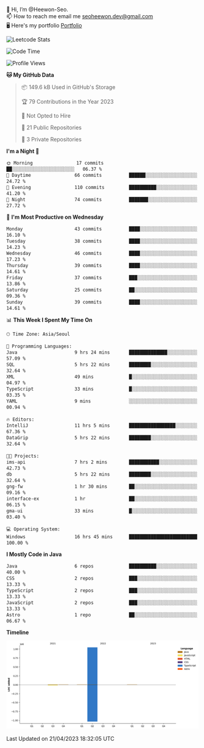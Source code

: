 👋 Hi, I’m @Heewon-Seo.  
📫 How to reach me email me seoheewon.dev@gmail.com   
🖥 Here's my portfolio [Portfolio](https://haileynotes.notion.site/HEEWON-SEO-f98fe97412ee4a6a94fd24fe6832f84c)

![Leetcode Stats](https://leetcode.card.workers.dev/?username=Heewon-Seo)

 <!--START_SECTION:waka-->
![Code Time](http://img.shields.io/badge/Code%20Time-406%20hrs%2044%20mins-blue)

![Profile Views](http://img.shields.io/badge/Profile%20Views-0-blue)

**🐱 My GitHub Data** 

> 📦 149.6 kB Used in GitHub's Storage 
 > 
> 🏆 79 Contributions in the Year 2023
 > 
> 🚫 Not Opted to Hire
 > 
> 📜 21 Public Repositories 
 > 
> 🔑 3 Private Repositories 
 > 
**I'm a Night 🦉** 

```text
🌞 Morning                17 commits          ██░░░░░░░░░░░░░░░░░░░░░░░   06.37 % 
🌆 Daytime                66 commits          ██████░░░░░░░░░░░░░░░░░░░   24.72 % 
🌃 Evening                110 commits         ██████████░░░░░░░░░░░░░░░   41.20 % 
🌙 Night                  74 commits          ███████░░░░░░░░░░░░░░░░░░   27.72 % 
```
📅 **I'm Most Productive on Wednesday** 

```text
Monday                   43 commits          ████░░░░░░░░░░░░░░░░░░░░░   16.10 % 
Tuesday                  38 commits          ████░░░░░░░░░░░░░░░░░░░░░   14.23 % 
Wednesday                46 commits          ████░░░░░░░░░░░░░░░░░░░░░   17.23 % 
Thursday                 39 commits          ████░░░░░░░░░░░░░░░░░░░░░   14.61 % 
Friday                   37 commits          ███░░░░░░░░░░░░░░░░░░░░░░   13.86 % 
Saturday                 25 commits          ██░░░░░░░░░░░░░░░░░░░░░░░   09.36 % 
Sunday                   39 commits          ████░░░░░░░░░░░░░░░░░░░░░   14.61 % 
```


📊 **This Week I Spent My Time On** 

```text
🕑︎ Time Zone: Asia/Seoul

💬 Programming Languages: 
Java                     9 hrs 24 mins       ██████████████░░░░░░░░░░░   57.09 % 
SQL                      5 hrs 22 mins       ████████░░░░░░░░░░░░░░░░░   32.64 % 
XML                      49 mins             █░░░░░░░░░░░░░░░░░░░░░░░░   04.97 % 
TypeScript               33 mins             █░░░░░░░░░░░░░░░░░░░░░░░░   03.35 % 
YAML                     9 mins              ░░░░░░░░░░░░░░░░░░░░░░░░░   00.94 % 

🔥 Editors: 
IntelliJ                 11 hrs 5 mins       █████████████████░░░░░░░░   67.36 % 
DataGrip                 5 hrs 22 mins       ████████░░░░░░░░░░░░░░░░░   32.64 % 

🐱‍💻 Projects: 
ims-api                  7 hrs 2 mins        ███████████░░░░░░░░░░░░░░   42.73 % 
db                       5 hrs 22 mins       ████████░░░░░░░░░░░░░░░░░   32.64 % 
gng-fw                   1 hr 30 mins        ██░░░░░░░░░░░░░░░░░░░░░░░   09.16 % 
interface-ex             1 hr                ██░░░░░░░░░░░░░░░░░░░░░░░   06.15 % 
gma-ui                   33 mins             █░░░░░░░░░░░░░░░░░░░░░░░░   03.40 % 

💻 Operating System: 
Windows                  16 hrs 45 mins      █████████████████████████   100.00 % 
```

**I Mostly Code in Java** 

```text
Java                     6 repos             ██████████░░░░░░░░░░░░░░░   40.00 % 
CSS                      2 repos             ███░░░░░░░░░░░░░░░░░░░░░░   13.33 % 
TypeScript               2 repos             ███░░░░░░░░░░░░░░░░░░░░░░   13.33 % 
JavaScript               2 repos             ███░░░░░░░░░░░░░░░░░░░░░░   13.33 % 
Astro                    1 repo              ██░░░░░░░░░░░░░░░░░░░░░░░   06.67 % 
```



**Timeline**

![Lines of Code chart](https://raw.githubusercontent.com/Heewon-Seo/Heewon-Seo/main/assets/bar_graph.png)


 Last Updated on 21/04/2023 18:32:05 UTC
<!--END_SECTION:waka-->

